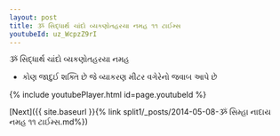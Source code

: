 ```yaml
---
layout: post
title: ૐ સિદ્ધાર્થ ચાંદો વ્યકણોતહરયા નમહ ૧૧ ટાઈમ્સ
youtubeId: uz_WcpzZ9rI
---
```

 
 
 ૐ સિદ્ધાર્થ ચાંદો વ્યકણોતહરયા નમહ  
 
 -  કોણ જાદુઈ શક્તિ છે જે વ્યાકરણ મીટર વગેરેનો જવાબ આપે છે 
 
  
 
  
 
 
 
 
 
 


{% include youtubePlayer.html id=page.youtubeId %}
 
[Next]({{ site.baseurl }}{% link  split1/_posts/2014-05-08-ૐ સિમ્હા નાદાય નમહ ૧૧ ટાઈમ્સ.md%})
 
